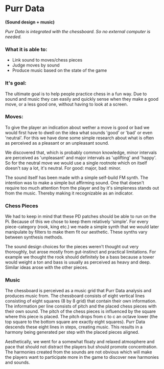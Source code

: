 # Purr Data
**(Sound design + music)**

_Purr Data is integrated with the chessboard. 
So no external computer is needed._

### What it is able to:
  - Link sound to moves/chess pieces
  - Judge moves by sound
  - Produce music based on the state of the game

### It's goal:
The ultimate goal is to help people practice chess in a fun way. 
Due to sound and music they can easily and quickly sense when they make a good move, or a less good one, 
without having to look at a screen. 

### Moves:
To give the player an indication about wether a move is good or bad we would first have to dwell on the idea what sounds
'good' or 'bad' or even 'neutral'. For this we have done some simple research about what is often as perceived as a pleasant or an unpleasant sound.

We discovered that, which is probably common knowledge, minor intervals are perceived as 'unpleasant' and major intervals as 'uplifting'
and 'happy'. So for the neutral move we would use a single rootnote which on itself doesn't say a lot, it's neutral. 
For good: major, bad: minor.

The sound itself has been made with a simple self-build FM synth. The intention was to make a simple but affirming sound.
One that doesn't require too much attention from the player and by it's simpleness stands out from the music. Thereby making it
recognizable as an indicator. 

### Chess Pieces
We had to keep in mind that these PD patches should be able to run on the Pi.
Because of this we chose to keep them relatively 'simple'. For every piece-category (rook, king etc.) we made a simple synth that we would later manipulate by filters to make them fit our aesthetic. 
These synths vary between synthesis methods.

The sound design choices for the pieces weren't thought out very thoroughly, but arose mostly from 
gut-instinct and practical limitations. For example we thought the rook should definitely be a bass
because a tower would weight a ton and bass is usually as perceived as heavy and deep. Similar ideas arose with the other pieces.

### Music
The chessboard is perceived as a music grid that Purr Data analysis and produces music from. The chessboard consists of eight vertical lines consisting of eight squares (8 by 8 grid) that contain their own information. The information per line consists of pitch and the placed chess pieces with their own sound. The pitch of the chess pieces is influenced by the square where this piece is placed. The pitch drops from c to c an octave lower (the top square to the bottom square are exactly eight squares). Purr Data descends these eight lines in steps, creating music. This results in a harmony being generated per step with the placed pieces aligned.

Aesthetically, we went for a somewhat floaty and relaxed atmosphere and pace that should not distract the players but should promote concentration. The harmonies created from the sounds are not obvious which will make the players want to participate more in the game to discover new harmonies and sounds.
